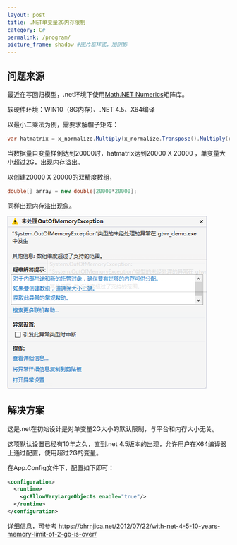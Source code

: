 ```yaml
---
layout: post
title: .NET单变量2G内存限制
category: C#
permalink: /program/
picture_frame: shadow #图片框样式，加阴影
---
```


## 问题来源

最近在写回归模型，.net环境下使用[Math.NET Numerics](https://numerics.mathdotnet.com/#Math-NET-Numerics)矩阵库。

软硬件环境：WIN10（8G内存）、.NET 4.5、X64编译

以最小二乘法为例，需要求解帽子矩阵：

```c#
var hatmatrix = x_normalize.Multiply(x_normalize.Transpose().Multiply(x_normalize).Inverse()).Multiply(x_normalize.Transpose());
```



当数据量自变量样例达到20000时，hatmatrix达到20000 X 20000 ，单变量大小超过2G，出现内存溢出。



以创建20000 X 20000的双精度数组，

```c#
double[] array = new double[20000*20000];
```

同样出现内存溢出现象。

![donet-outofmemory](../../images/_posts/donet-outofmemory.png)



## 解决方案

这是.net在初始设计是对单变量2G大小的默认限制，与平台和内存大小无关。

这项默认设置已经有10年之久，直到.net 4.5版本的出现，允许用户在X64编译器上通过配置，使用超过2G的变量。

在App.Config文件下，配置如下即可：

```xml
<configuration>
  <runtime>
    <gcAllowVeryLargeObjects enable="true"/>
  </runtime>
</configuration>
```



详细信息，可参考 https://bhrnjica.net/2012/07/22/with-net-4-5-10-years-memory-limit-of-2-gb-is-over/





